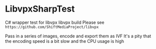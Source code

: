# LibvpxSharpTest
C# wrapper test for libvpx
libvpx build Please see `https://github.com/ShiftMediaProject/libvpx`

Pass in a series of images, encode and export them as IVF  It's a pity that the encoding speed is a bit slow and the CPU usage is high
